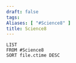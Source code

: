 ```yaml
---
draft: false
tags:
Aliases: [ "#Science8" ]
title: Science8
---
```

```dataview
LIST
FROM #Science8  
SORT file.ctime DESC
```
